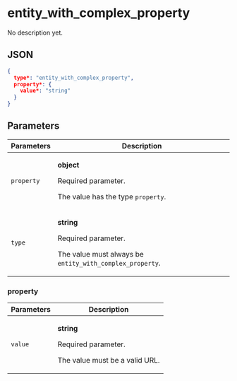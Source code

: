 # entity_with_complex_property
No description yet.

## JSON
```json
{
  type*: "entity_with_complex_property",
  property*: {
    value*: "string"
  }
}
```

## Parameters
| Parameters | Description |
| --- | --- |
| `property` | <p>**object**</p><p>Required parameter.</p><p>The value has the type `property`.</p> |
| `type` | <p>**string**</p><p>Required parameter.</p><p>The value must always be `entity_with_complex_property`.</p> |

### property
| Parameters | Description |
| --- | --- |
| `value` | <p>**string**</p><p>Required parameter.</p><p>The value must be a valid URL.</p> |
